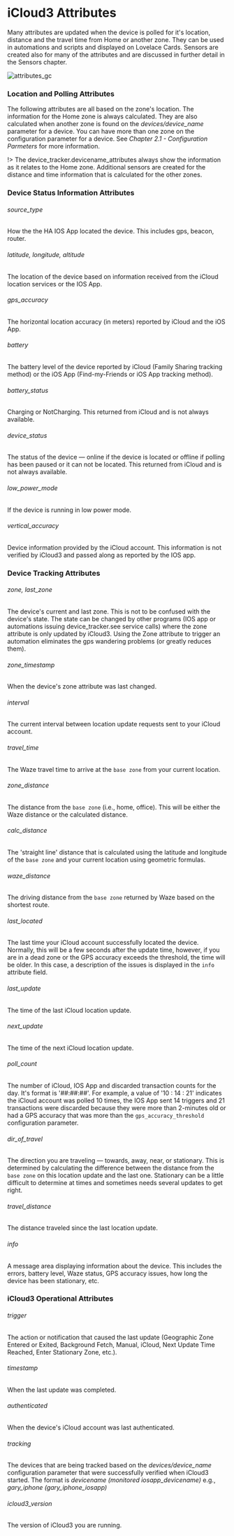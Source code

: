 # iCloud3 Attributes

Many attributes are updated when the device is polled for it's location, distance and the travel time from Home or another zone. They can be used in automations and scripts and displayed on Lovelace Cards.  Sensors are created also for many of the attributes and are discussed in further detail in the Sensors chapter.

![attributes_gc](../images/attributes_gc.jpg)

### Location and Polling Attributes

The following attributes are all based on the zone's location. The information for the Home zone is always calculated. They are also calculated when another zone is found on the *devices/device_name* parameter for a device. You can have more than one zone on the configuration parameter for a device. See *Chapter 2.1 - Configuration Parmeters* for more information.

!> The device_tracker.devicename_attributes always show the information as it relates to the Home zone. Additional sensors are created for the distance and time information that is calculated for the other zones.



### Device Status Information Attributes

###### source_type 

How the the HA IOS App located the device. This includes gps, beacon, router.   

###### latitude, longitude, altitude 

The location of the device based on information received from the iCloud location services or the IOS App.  

###### gps_accuracy 

The horizontal location accuracy (in meters) reported by iCloud and the iOS App.  

###### battery

The battery level of the device reported by iCloud (Family Sharing tracking method) or the iOS App (Find-my-Friends or iOS App tracking method). 

###### battery_status 

Charging or NotCharging. This returned from iCloud and is not always available.

###### device_status 

The status of the device — online if the device is located or offline if polling has been paused or it can not be located.  This returned from iCloud and is not always available.

###### low_power_mode 

If the device is running in low power mode.

###### vertical_accuracy 

Device information provided by the iCloud account.  This information is not verified by iCloud3 and passed along as reported by the IOS app.



### Device Tracking Attributes

###### zone, last_zone 

The device's current and last zone. This is not to be confused with the device's state. The state can be changed by other programs (IOS app or automations issuing device_tracker.see service calls) where the zone attribute is only updated by iCloud3. Using the Zone attribute to trigger an automation eliminates the gps wandering problems (or greatly reduces them). 

###### zone_timestamp 

When the device's zone attribute was last changed.

###### interval 

The current interval between location update requests sent to your iCloud account. 

###### travel_time 
The Waze travel time to arrive at the `base zone` from your current location.  

###### zone_distance 
The distance from the `base zone` (i.e., home, office). This will be either the Waze distance or the calculated distance.  

###### calc_distance 

The 'straight line' distance that is calculated using the latitude and longitude of the `base zone` and your current location using geometric formulas.  

###### waze_distance 

The driving distance from the `base zone` returned by Waze based on the shortest route.  

###### last_located 

The last time your iCloud account successfully located the device. Normally, this will be a few seconds after the update time, however, if you are in a dead zone or the GPS accuracy exceeds the threshold, the time will be older. In this case, a description of the issues is displayed in the `info` attribute field.  

###### last_update 

The time of the last iCloud location update.  

###### next_update 

The time of the next iCloud location update.  

###### poll_count 

The number of iCloud, IOS App and discarded transaction counts for the day. It's format is '##:##:##'. For example, a value of '10 : 14 : 21' indicates the iCloud account was polled 10 times, the IOS App sent 14 triggers and  21 transactions were discarded because they were more than 2-minutes old or had a  GPS accuracy that was more than the `gps_accuracy_threshold` configuration parameter.

###### dir_of_travel 
The direction you are traveling — towards, away, near, or stationary. This is determined by calculating the difference between the distance from the `base zone` on this location update and the last one. Stationary can be a little difficult to determine at times and sometimes needs several updates to get right.  

###### travel_distance 

The distance traveled since the last location update.

###### info 
A message area displaying information about the device. This includes the errors, battery level, Waze status, GPS accuracy issues, how long the device has been stationary, etc.  



### iCloud3 Operational Attributes

###### trigger 
The action or notification that caused the last update (Geographic Zone Entered or Exited, Background Fetch, Manual, iCloud, Next Update Time Reached, Enter Stationary Zone, etc.).

###### timestamp 
When the last update was completed.

###### authenticated 

When the device's iCloud account was last authenticated.  

###### tracking 

The devices that are being tracked based on the *devices/device_name* configuration parameter that were successfully verified when iCloud3 started. The format is *devicename (monitored iosapp_devicename)* e.g., *gary_iphone (gary_iphone_iosapp)*

###### icloud3_version 

The version of iCloud3 you are running.  


